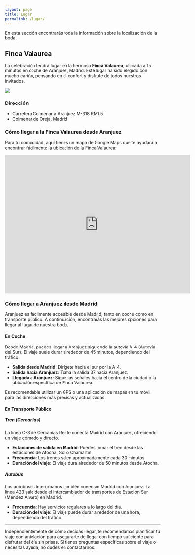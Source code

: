```yaml
---
layout: page
title: Lugar
permalink: /lugar/
---
```


En esta sección encontrarás toda la información sobre la localización de la boda.

## Finca Valaurea

La celebración tendrá lugar en la hermosa **Finca Valaurea**, ubicada a 15 minutos en coche de Aranjuez, Madrid. Este lugar ha sido elegido con mucho cariño, pensando en el confort y disfrute de todos nuestros invitados. 

![](/boda-paula-eduardo/images/finca.jpg)

### Dirección

- Carretera Colmenar a Aranjuez M-318 KM1.5
- Colmenar de Oreja, Madrid


### Cómo llegar a la Finca Valaurea desde Aranjuez

Para tu comodidad, aquí tienes un mapa de Google Maps que te ayudará a encontrar fácilmente la ubicación de la Finca Valaurea:

<div class="google-map">
<iframe src="https://www.google.com/maps/embed?pb=!1m14!1m8!1m3!1d12215.150971752646!2d-3.5091569!3d40.0578375!3m2!1i1024!2i768!4f13.1!3m3!1m2!1s0xd420f8e4d938993%3A0x7c135af9880431fc!2sFinca%20Valaurea!5e0!3m2!1sen!2sch!4v1710352161722!5m2!1sen!2sch" width="600" height="450" style="border:0;" allowfullscreen="" loading="lazy" referrerpolicy="no-referrer-when-downgrade"></iframe>
</div>


### Cómo llegar a Aranjuez desde Madrid

Aranjuez es fácilmente accesible desde Madrid, tanto en coche como en transporte público. A continuación, encontrarás las mejores opciones para llegar al lugar de nuestra boda.

#### En Coche

Desde Madrid, puedes llegar a Aranjuez siguiendo la autovía A-4 (Autovía del Sur). El viaje suele durar alrededor de 45 minutos, dependiendo del tráfico.

- **Salida desde Madrid**: Dirígete hacia el sur por la A-4.
- **Salida hacia Aranjuez**: Toma la salida 37 hacia Aranjuez.
- **Llegada a Aranjuez**: Sigue las señales hacia el centro de la ciudad o la ubicación específica de Finca Valaurea.

Es recomendable utilizar un GPS o una aplicación de mapas en tu móvil para las direcciones más precisas y actualizadas.

#### En Transporte Público

##### Tren (Cercanías)

La línea C-3 de Cercanías Renfe conecta Madrid con Aranjuez, ofreciendo un viaje cómodo y directo.

- **Estaciones de salida en Madrid**: Puedes tomar el tren desde las estaciones de Atocha, Sol o Chamartín.
- **Frecuencia**: Los trenes salen aproximadamente cada 30 minutos.
- **Duración del viaje**: El viaje dura alrededor de 50 minutos desde Atocha.

##### Autobús

Los autobuses interurbanos también conectan Madrid con Aranjuez. La línea 423 sale desde el intercambiador de transportes de Estación Sur (Méndez Álvaro) en Madrid.

- **Frecuencia**: Hay servicios regulares a lo largo del día.
- **Duración del viaje**: El viaje puede durar alrededor de una hora, dependiendo del tráfico.

---

Independientemente de cómo decidas llegar, te recomendamos planificar tu viaje con antelación para asegurarte de llegar con tiempo suficiente para disfrutar del día sin prisas. Si tienes preguntas específicas sobre el viaje o necesitas ayuda, no dudes en contactarnos.
